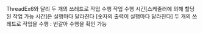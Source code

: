 ThreadEx6와 달리 두 개의 쓰레드로 작업 수행
작업 수행 시간[스케줄러에 의해 할당된 작업 가능 시간]은 실행마다 달라진다 [숫자의 출력이 실행마다 달라진다]
두 개의 쓰레드로 작업을 수행 : 번갈아 수행을 확인 가능